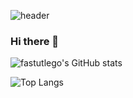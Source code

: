 ![header](https://capsule-render.vercel.app/api?type=transparent&color=black&height=100&section=header&text=Hasung.Jung&desc=iOS%20Software%20Engineer&fontSize=40&animation=fadeIn&fontAlign=15&fontAlignY=20&descAlign=20)
### Hi there 👋

![fastutlego's GitHub stats](https://github-readme-stats.vercel.app/api?username=fastutlego&show_icons=true&theme=swift)

![Top Langs](https://github-readme-stats.vercel.app/api/top-langs/?username=fastutlego&layout=compact&theme=swift&langs_count=8)
